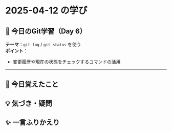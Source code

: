 # 2025-04-12 の学び

## 📘 今日のGit学習（Day 6）

**テーマ**：`git log` / `git status` を使う  
**ポイント**：  
- 変更履歴や現在の状態をチェックするコマンドの活用

---

## 🧠 今日覚えたこと

## 💡 気づき・疑問

## ✨ 一言ふりかえり
